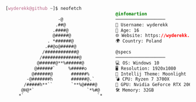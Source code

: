 ﻿```css
[wyderekk@github ~]$ neofetch
                                          @infomartion
                    -@                    ───────────────────
                   .##@                   👥 Username: wyderekk
                  .####@                  🔞 Age: 16
                  @#####@                 🌐 Website: https://wyderekk.cf/
                . *######@                🌍 Country: Poland
               .##@o@#####@               
              /############@              @specs
             /##############@             ───────────────────
            @######@**%######@            💻 OS: Windows 10
           @######`     %#####o           🖥 Resolution: 1920x1080
          @######@       ######%          🌠 Intellij Theme: Moonlight
        -@#######h       ######@.`        💣 CPU: Ryzen 7 3700X
       /#####h**``       `**%@####@       🚀 GPU: Nvidia GeForce RTX 2060
      @H@*`                    `*%#@      🛠 Memory: 32GB
     *`                            `*     
```